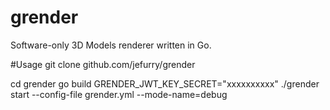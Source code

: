# grender
Software-only 3D Models renderer written in Go.

#Usage
git clone github.com/jefurry/grender

cd grender
go build
GRENDER_JWT_KEY_SECRET="xxxxxxxxxx" ./grender start --config-file grender.yml --mode-name=debug
